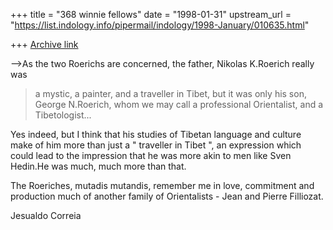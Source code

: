 +++
title = "368 winnie fellows"
date = "1998-01-31"
upstream_url = "https://list.indology.info/pipermail/indology/1998-January/010635.html"

+++
[Archive link](https://list.indology.info/pipermail/indology/1998-January/010635.html)

-->As the two Roerichs are concerned, the father, Nikolas K.Roerich really
was
>a mystic, a painter, and a traveller in Tibet, but it was only his son,
>George N.Roerich, whom we may call a professional Orientalist, and
>a Tibetologist...
>
Yes indeed, but I think that his studies of Tibetan language and
culture make of him more than just a " traveller in Tibet ", an expression
which could lead to the impression that he was more akin to men like
Sven Hedin.He was much, much more than that.

The Roeriches, mutadis mutandis, remember me in love, commitment
and production much of another family of Orientalists - Jean and Pierre
Filliozat.

Jesualdo Correia





